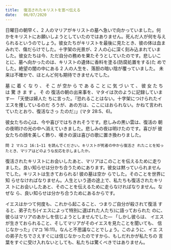 ```yaml
---
title:  復活されたキリストを宣べ伝える
date:   06/07/2020
---
```


日曜日の朝早く、2 人のマリアがキリストの墓へ急いで向かっていました。何 かをキリストにお願いしようとしていたのではありません。死んだ人が何を与え られるというのでしょう。彼女たちがキリストを最後に見たとき、彼の体は血ま みれで、傷だらけでした。十字架の光景が、2 人の心に深く刻み込まれていま した。彼女たちは今、ただ自分の務めを果たそうとしていたのです。悲しいこ とに、墓へ向かったのは、キリストの遺体に香料を塗る(防腐処置をする)た めでした。絶望の闇の中にある 2 人の人生を、落胆の暗い陰が覆っていました。 未来は不確かで、ほとんど何も期待できませんでした。

墓 に 着 く な り 、 そ こ が 空か ら で あ る こ と に 気 づ い て 、 彼 女 た ち は 驚 き ま す 。 そ の 復活の朝の出来事を、マタイは次のように記録しています― 「天使は婦人た ちに言った。『恐れることはない。十字架につけられたイエスを捜しているのだ ろうが、あの方は、ここにはおられない。かねて言われていたとおり、復活なさっ たのだ』」(マタ 28:5、6)。

彼女たちの心は、今や喜びではちきれそうです。悲しみの黒い雲は、復活の 朝の夜明けの光の中へ消えていきました。悲しみの夜は明けたのです。喜びが 彼女たちの顔を美しく飾り、嘆きの涙は喜びの歌に置き換わりました。

`問 2 マルコ 16:1~11 を読んでください。キリストが死者の中から復活さ れたことを知ったとき、マリアはどのような反応を示しましたか。`

復活されたキリストにお会いしたあと、マリアはこのことを伝えるために走り ました。良い知らせは分かち合うためにあります。彼女は黙っていられません でした。キリストは生きておられる! 彼の墓は空か らでした。そのことを世界に知 らせなければなりません。人生という道の途上で、私たちも復活されたキリス トにお会いしたあと、そのことを伝えるために走らなければなりません。なぜな ら、良い知らせは分かち合うためにあるからです。

イエスはかつて何度も、これから起こること、つまりご自分が殺されて復活 すると、弟子たち(イエスによって特別に選ばれた人たち)に語っておられた のに、彼らはマリアのあかしを信じようとしませんでした― 「しかし彼らは、 イエスが生きておられること、そしてマリアがそのイエスを見たことを聞いても、 信じなかった」(マコ 16:11)。なんと不思議なことでしょう。このように、イエ スの弟子たちでさえすぐには信じなかったのですから、もしだれかが私たちの 言葉をすぐに受け入れないとしても、私たちは驚くべきではありません。
